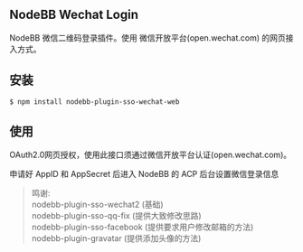 ## NodeBB Wechat Login

NodeBB 微信二维码登录插件。使用 微信开放平台(open.wechat.com) 的网页接入方式。
## 安装

    $ npm install nodebb-plugin-sso-wechat-web
    
## 使用

OAuth2.0网页授权，使用此接口须通过微信开放平台认证(open.wechat.com)。

申请好 AppID 和 AppSecret 后进入 NodeBB 的 ACP 后台设置微信登录信息  

> 鸣谢:  
> nodebb-plugin-sso-wechat2 (基础)  
> nodebb-plugin-sso-qq-fix (提供大致修改思路)  
> nodebb-plugin-sso-facebook (提供要求用户修改邮箱的方法)  
> nodebb-plugin-gravatar (提供添加头像的方法)  
